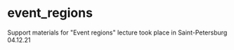 # event_regions
Support materials for "Event regions" lecture took place in Saint-Petersburg 04.12.21
